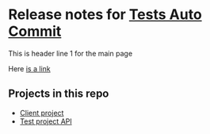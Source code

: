 # Release notes for [Tests Auto Commit](https://github.com/lbugnion/tests-auto-commit)

This is header line 1 for the main page

Here [is a link](http://galasoft.ch)

## Projects in this repo

- [Client project](https://github.com/lbugnion/tests-auto-commit/blob/master/release-notes-client-project.md)
- [Test project API](https://github.com/lbugnion/tests-auto-commit/blob/master/release-notes-test-project-api.md)

